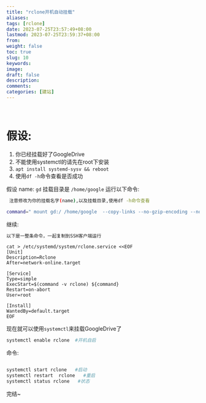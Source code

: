 ```yaml
---
title: "rclone开机自动挂载"
aliases: 
tags: [rclone]
date: 2023-07-25T23:57:49+08:00
lastmod: 2023-07-25T23:59:37+08:00
from: 
weight: false
toc: true
slug: 10
keywords: 
image: 
draft: false
description: 
comments: 
categories: [建站]
---
```


<br>

# 假设:

 1. 你已经挂载好了GoogleDrive
 2. 不能使用systemctl的请先在root下安装
 3. `apt install systemd-sysv && reboot`
 4. 使用`df -h`命令查看是否成功

假设 name: `gd` 挂载目录是 `/home/google` 运行以下命令:

```bash
 注意修改为你的挂载名字(name),以及挂载目录,使用df -h命令查看
```

```bash
command=" mount gd:/ /home/google  --copy-links --no-gzip-encoding --no-check-certificate --allow-other --allow-non-empty --umask 000"
```

继续:

```bash
以下是一整条命令，一起复制到SSH客户端运行
```

```shell
cat > /etc/systemd/system/rclone.service <<EOF
[Unit]
Description=Rclone
After=network-online.target

[Service]
Type=simple
ExecStart=$(command -v rclone) ${command}
Restart=on-abort
User=root

[Install]
WantedBy=default.target
EOF
```

  现在就可以使用`systemctl`来挂载GoogleDrive了

```bash
systemctl enable rclone  #开机自启
```
命令:
```bash

systemctl start rclone   #启动
systemctl restart  rclone   #重启
systemctl status rclone   #状态

```


完结~



